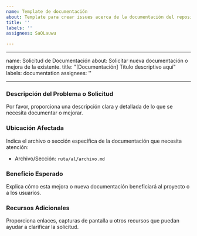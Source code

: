 ```yaml
---
name: Template de documentación
about: Template para crear issues acerca de la documentación del repositorio.
title: ''
labels: ''
assignees: SaOLauwu

---
```


---
name: Solicitud de Documentación
about: Solicitar nueva documentación o mejora de la existente.
title: "[Documentación] Título descriptivo aquí"
labels: documentation
assignees: ''

---

### Descripción del Problema o Solicitud
Por favor, proporciona una descripción clara y detallada de lo que se necesita documentar o mejorar.

### Ubicación Afectada
Indica el archivo o sección específica de la documentación que necesita atención:
- Archivo/Sección: `ruta/al/archivo.md`

### Beneficio Esperado
Explica cómo esta mejora o nueva documentación beneficiará al proyecto o a los usuarios.

### Recursos Adicionales
Proporciona enlaces, capturas de pantalla u otros recursos que puedan ayudar a clarificar la solicitud.
